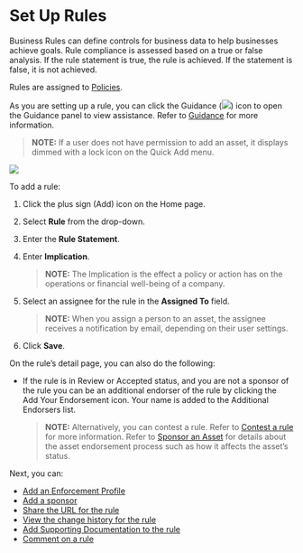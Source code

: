 # Set Up Rules

Business Rules can define controls for business data to help businesses
achieve goals. Rule compliance is assessed based on a true or false
analysis. If the rule statement is true, the rule is achieved. If the
statement is false, it is not achieved.

Rules are assigned to [Policies](Set%20Up%20Policies.md).

As you are setting up a rule, you can click the Guidance
(![](Resources/Images/Guidance%20Icon.png)) icon to open the Guidance
panel to view assistance. Refer to [Guidance](Guidance.md) for more
information.

>**NOTE:** If a user does not have permission to add an asset, it
displays dimmed with a lock icon on the Quick Add menu.

![](Resources/Images/DitheredPermissionsIcons.PNG)

To add a rule:

1.  Click the plus sign (Add) icon on the Home page.

2.  Select **Rule** from the drop-down.

3.  Enter the **Rule Statement**.

4.  Enter **Implication**.
    
    >**NOTE:** The Implication is the effect a policy or action has on
    the operations or financial well-being of a company.

5.  Select an assignee for the rule in the **Assigned To** field.
    
    >**NOTE:** When you assign a person to an asset, the assignee
    receives a notification by email, depending on their user settings.

6.  Click **Save**.

On the rule’s detail page, you can also do the following:

  - If the rule is in Review or Accepted status, and you are not a
    sponsor of the rule you can be an additional endorser of the rule by
    clicking the Add Your Endorsement icon. Your name is added to the
    Additional Endorsers list.
    
    >**NOTE:** Alternatively, you can contest a rule. Refer to [Contest a
    rule](Contest%20an%20Asset%20Non-sponsors.md) for more information.
    Refer to [Sponsor an Asset](Sponsor%20an%20Asset.md) for details
    about the asset endorsement process such as how it affects the
    asset’s status.

Next, you can:

  - [Add an Enforcement Profile](enforcementProfiles.md)
  - [Add a sponsor](Add%20a%20Sponsor%20to%20an%20Asset.md)
  - [Share the URL for the rule](Share%20URLs%20for%20Assets.md)
  - [View the change history for the
    rule](View%20Change%20History%20for%20Assets.md)
  - [Add Supporting Documentation to the
    rule](Add%20Supporting%20Doc.md)
  - [Comment on a rule](Comment%20on%20an%20Asset.md)
